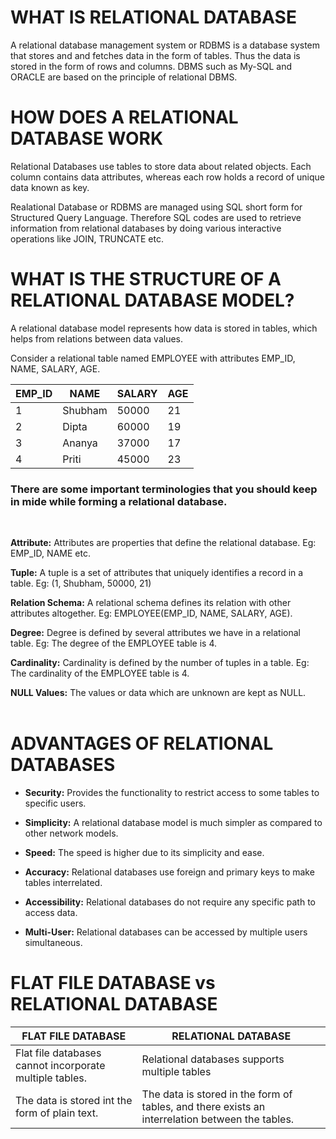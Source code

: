 # **WHAT IS RELATIONAL DATABASE**

A relational database management system or RDBMS is a database system that stores and and fetches data in the form of tables. Thus the data is stored in the form of rows and columns. DBMS such as My-SQL and ORACLE are based on the principle of relational DBMS.

# **HOW DOES A RELATIONAL DATABASE WORK**

Relational Databases use tables to store data about related objects. Each column contains data attributes, whereas each row holds a record of unique data known as key.

Realational Database or RDBMS are managed using SQL short form for Structured Query Language. Therefore SQL codes are used to retrieve information from relational databases by doing various interactive operations like JOIN, TRUNCATE etc.

# **WHAT IS THE STRUCTURE OF A RELATIONAL DATABASE MODEL?**

A relational database model represents how data is stored in tables, which helps from relations between data values.

Consider a relational table named EMPLOYEE with attributes EMP_ID, NAME, SALARY, AGE.

<table>
    <thead>
        <tr>
            <th>EMP_ID</th>
            <th>NAME</th>
            <th>SALARY</th>
            <th>AGE</th>
        </tr>
    </thead>
    <tbody>
        <tr>
            <td>1</td>
            <td>Shubham</td>
            <td>50000</td>
            <td>21</td>
        </tr>
        <tr>
            <td>2</td>
            <td>Dipta</td>
            <td>60000</td>
            <td>19</td>
        </tr>
        <tr>
            <td>3</td>
            <td>Ananya</td>
            <td>37000</td>
            <td>17</td>
        </tr>
        <tr>
            <td>4</td>
            <td>Priti</td>
            <td>45000</td>
            <td>23</td>
        </tr>
    </tbody>
</table>


### **There are some important terminologies that you should keep in mide while forming a relational database.**
<br>

**Attribute:** Attributes are properties that define the relational database. Eg: EMP_ID, NAME etc.

**Tuple:** A tuple is a set of attributes that uniquely identifies a record in a table. Eg: (1, Shubham, 50000, 21)

**Relation Schema:** A relational schema defines its relation with other attributes altogether. Eg: EMPLOYEE(EMP_ID, NAME, SALARY, AGE).

**Degree:** Degree is defined by several attributes we have in a relational table. Eg: The degree of the EMPLOYEE table is 4.

**Cardinality:** Cardinality is defined by the number of tuples in a table. Eg: The cardinality of the EMPLOYEE table is 4.

**NULL Values:** The values or data which are unknown are kept as NULL.
<br>
<br>

# **ADVANTAGES OF RELATIONAL DATABASES**

* **Security:** Provides the functionality to restrict access to some tables to specific users.

* **Simplicity:** A relational database model is much simpler as compared to other network models.

* **Speed:** The speed is higher due to its simplicity and ease.

* **Accuracy:** Relational databases use foreign and primary keys to make tables interrelated.

* **Accessibility:** Relational databases do not require any specific path to access data.

* **Multi-User:** Relational databases can be accessed by multiple users simultaneous.

# **FLAT FILE DATABASE vs RELATIONAL DATABASE**

<table>
    <thead>
        <tr>
            <th>FLAT FILE DATABASE</th>
            <th>RELATIONAL DATABASE</th>
        </tr>
    </thead>
    <tbody>
        <tr>
            <td>Flat file databases cannot incorporate multiple tables.</td>
            <td>Relational databases supports multiple tables</td>
        </tr>
        <tr>
            <td>The data is stored int the form of plain text.</td>
            <td>The data is stored in the form of tables, and there exists an interrelation between the tables.</td>
        </tr>
    </tbody>
</table>

